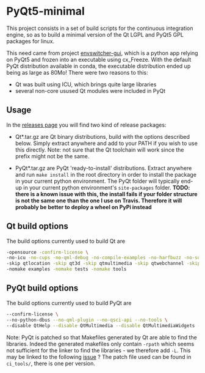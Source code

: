 # PyQt5-minimal

This project consists in a set of build scripts for the continuous integration engine, so as to build a minimal version of the Qt LGPL and PyQt5 GPL packages for linux.

This need came from project [envswitcher-gui](https://github.com/smarie/env-switcher-gui), which is a python app relying on PyQt5 and frozen into an executable using cx_Freeze. With the default PyQt distribution available in conda, the executable distribution ended up being as large as 80Mo! There were two reasons to this: 

* Qt was built using ICU, which brings quite large libraries
* several non-core usused Qt modules were included in PyQt

## Usage

In the [releases page](https://github.com/smarie/PyQt5-minimal/releases) you will find two kind of release packages:

* Qt*.tar.gz are Qt binary distributions, build with the options described below. Simply extract anywhere and add to your PATH if you wish to use this directly. Note: not sure that the Qt toolchain will work since the prefix might not be the same.

* PyQt*.tar.gz are PyQt 'ready-to-install' distributions. Extract anywhere and run `make install` in the root directory in order to install the package in your current python environment. The PyQt folder will typically end-up in your current python environment's `site-packages` folder. **TODO: there is a known issue with this, the install fails if your folder structure is not the same one than the one I use on Travis. Therefore it will probably be better to deploy a wheel on PyPi instead**

## Qt build options

The build options currently used to build Qt are

```bash
-opensource -confirm-license \
-no-icu -no-cups -no-qml-debug -no-compile-examples -no-harfbuzz -no-sql-mysql -no-sql-odbc -no-sql-sqlite -qt-pcre \
-skip qtlocation -skip qt3d -skip qtmultimedia -skip qtwebchannel -skip qtwayland -skip qtandroidextras -skip qtwebsockets -skip qtconnectivity -skip qtdoc -skip qtwebview -skip qtimageformats -skip qtwebengine -skip qtquickcontrols2 -skip qttranslations -skip qtxmlpatterns -skip qtactiveqt -skip qtx11extras -skip qtsvg -skip qtscript -skip qtserialport -skip qtdeclarative -skip qtgraphicaleffects -skip qtcanvas3d -skip qtmacextras -skip qttools -skip qtwinextras -skip qtsensors -skip qtenginio -skip qtquickcontrols -skip qtserialbus \
-nomake examples -nomake tests -nomake tools
```

## PyQt build options

The build options currently used to build PyQt are

```bash
--confirm-license \
--no-python-dbus --no-qml-plugin --no-qsci-api --no-tools \
--disable QtHelp --disable QtMultimedia --disable QtMultimediaWidgets --disable QtNetwork --disable QtOpenGL --disable QtPrintSupport --disable QtQml --disable QtQuick --disable QtSql --disable QtSvg --disable QtTest --disable QtWebKit --disable QtWebKitWidgets --disable QtXml --disable QtXmlPatterns --disable QtDesigner --disable QAxContainer --disable QtDBus --disable QtWebSockets --disable QtWebChannel --disable QtNfc --disable QtBluetooth --disable QtX11Extras --disable QtQuickWidgets --disable _QOpenGLFunctions_2_0 --disable _QOpenGLFunctions_2_1 --disable _QOpenGLFunctions_4_1_Core
```

Note: PyQt is patched so that Makefiles generated by Qt are able to find the libraries. Indeed the generated makefiles only contain `-rpath` which seems not sufficient for the linker to find the libraries - we therefore add `-L`. This may be linked to the following [issue](https://forum.qt.io/topic/59670/how-to-compile-qt-with-relative-runpath-paths) ? The patch file used can be found in `ci_tools/`, there is one per version.